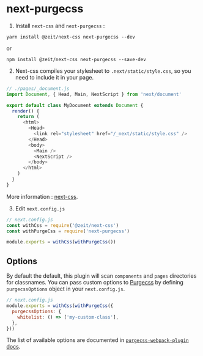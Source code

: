 # next-purgecss

1.  Install `next-css` and `next-purgecss` :

```
yarn install @zeit/next-css next-purgecss --dev
```

or

```
npm install @zeit/next-css next-purgecss --save-dev
```

2.  Next-css compiles your stylesheet to `.next/static/style.css`, so you need to include it in your page.

```js
// ./pages/_document.js
import Document, { Head, Main, NextScript } from 'next/document'

export default class MyDocument extends Document {
  render() {
    return (
      <html>
        <Head>
          <link rel="stylesheet" href="/_next/static/style.css" />
        </Head>
        <body>
          <Main />
          <NextScript />
        </body>
      </html>
    )
  }
}
```

More information : [next-css](https://github.com/zeit/next-plugins/tree/master/packages/next-css).

3.  Edit `next.config.js`

```js
// next.config.js
const withCss = require('@zeit/next-css')
const withPurgeCss = require('next-purgecss')

module.exports = withCss(withPurgeCss())
```

## Options

By default the default, this plugin will scan `components` and `pages`
directories for classnames. You can pass custom options to
[Purgecss](https://github.com/FullHuman/purgecss-webpack-plugin) by defining
`purgecssOptions` object in your `next.config.js`.

```js
// next.config.js
module.exports = withCss(withPurgeCss({
  purgecssOptions: {
    whitelist: () => ['my-custom-class'],
  },
}))
```

The list of available options are documented in [`purgecss-webpack-plugin`
docs](https://github.com/FullHuman/purgecss-webpack-plugin#options).
